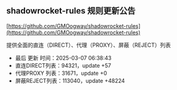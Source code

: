 ## shadowrocket-rules 规则更新公告

[https://github.com/GMOogway/shadowrocket-rules](https://github.com/GMOogway/shadowrocket-rules)

提供全面的直连（DIRECT）、代理（PROXY）、屏蔽（REJECT）列表
- 最后 更新 时间：2025-03-07 06:38:43
- 直连DIRECT列表：94321，update +57
- 代理PROXY 列表：31671，update +0
- 屏蔽REJECT列表：113040，update +48224